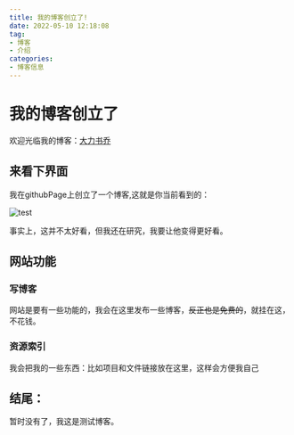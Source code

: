 ```yaml
---
title: 我的博客创立了!
date: 2022-05-10 12:18:08
tag: 
- 博客
- 介绍
categories: 
- 博客信息
---
```

# 我的博客创立了

欢迎光临我的博客：[大力书乔](https://www.sxrhhh.top)

<!--more-->

## 来看下界面

我在githubPage上创立了一个博客,这就是你当前看到的：

![test](test.png)

事实上，这并不太好看，但我还在研究，我要让他变得更好看。

## 网站功能

### 写博客

网站是要有一些功能的，我会在这里发布一些博客，~~反正也是免费的~~，就挂在这，不花钱。

### 资源索引

我会把我的一些东西：比如项目和文件链接放在这里，这样会方便我自己

## 结尾：

暂时没有了，我这是测试博客。